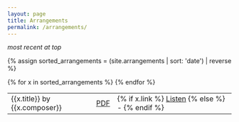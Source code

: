 ```yaml
---
layout: page
title: Arrangements
permalink: /arrangements/
---
```

 
*most recent at top*

{% assign sorted_arrangements = (site.arrangements | sort: 'date') | reverse %}

<table>
    {% for x in sorted_arrangements %}
    <tr>
        <td>
            {{x.title}} by {{x.composer}}
        </td>
        <td>
            <a href="{{ x.src }}" target="_blank">PDF</a>
        </td>
        <td>
            {% if x.link %}
            <a href="{{ x.link }}" target="_blank">Listen</a>
            {% else %}
            -
            {% endif %}
        </td>
    </tr>
    {% endfor %}
</table>
<!-- | [Dance Monkey]() by Tones and I | [PDF](#) | - |
| [break up with your girlfriend, i'm bored]() by Ariana Grande | [PDF](#) | - |
| [小苹果 (XiaoPingGuo / Little Apple)]() by 筷子兄弟 (Chopstick Bros.) | [PDF](#) | [Video](#)
| [DDU-DU DDU-DU]() by BLACKPINK | [PDF](#) | - |
| [Naruto Main Theme]() by Toshiro Masuda (composer) | [PDF](#) | - |
| [THE HERO !! ("One Punch Man" Opening)]() by JAM Project | [PDF](#) | - |
| [Jungle Japes (from Donkey Kong)]() by Grant Kirkhope (composer) | [PDF](#) | - | -->